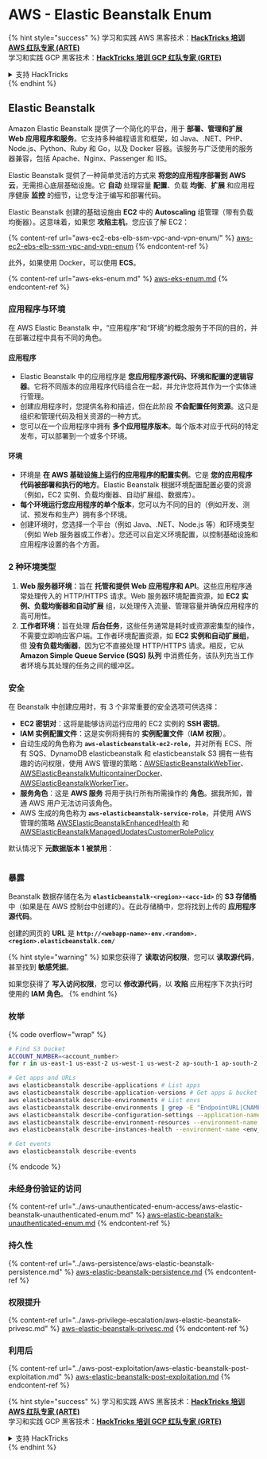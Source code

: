 # AWS - Elastic Beanstalk Enum

{% hint style="success" %}
学习和实践 AWS 黑客技术：<img src="../../../.gitbook/assets/image (1).png" alt="" data-size="line">[**HackTricks 培训 AWS 红队专家 (ARTE)**](https://training.hacktricks.xyz/courses/arte)<img src="../../../.gitbook/assets/image (1).png" alt="" data-size="line">\
学习和实践 GCP 黑客技术：<img src="../../../.gitbook/assets/image (2).png" alt="" data-size="line">[**HackTricks 培训 GCP 红队专家 (GRTE)**<img src="../../../.gitbook/assets/image (2).png" alt="" data-size="line">](https://training.hacktricks.xyz/courses/grte)

<details>

<summary>支持 HackTricks</summary>

* 查看 [**订阅计划**](https://github.com/sponsors/carlospolop)!
* **加入** 💬 [**Discord 群组**](https://discord.gg/hRep4RUj7f) 或 [**Telegram 群组**](https://t.me/peass) 或 **在 Twitter 上关注** 🐦 [**@hacktricks\_live**](https://twitter.com/hacktricks\_live)**.**
* **通过向** [**HackTricks**](https://github.com/carlospolop/hacktricks) 和 [**HackTricks Cloud**](https://github.com/carlospolop/hacktricks-cloud) GitHub 仓库提交 PR 分享黑客技巧。

</details>
{% endhint %}

## Elastic Beanstalk

Amazon Elastic Beanstalk 提供了一个简化的平台，用于 **部署、管理和扩展 Web 应用程序和服务**。它支持多种编程语言和框架，如 Java、.NET、PHP、Node.js、Python、Ruby 和 Go，以及 Docker 容器。该服务与广泛使用的服务器兼容，包括 Apache、Nginx、Passenger 和 IIS。

Elastic Beanstalk 提供了一种简单灵活的方式来 **将您的应用程序部署到 AWS 云**，无需担心底层基础设施。它 **自动** 处理容量 **配置**、负载 **均衡**、**扩展** 和应用程序健康 **监控** 的细节，让您专注于编写和部署代码。

Elastic Beanstalk 创建的基础设施由 **EC2** 中的 **Autoscaling** 组管理（带有负载均衡器）。这意味着，如果您 **攻陷主机**，您应该了解 EC2：

{% content-ref url="aws-ec2-ebs-elb-ssm-vpc-and-vpn-enum/" %}
[aws-ec2-ebs-elb-ssm-vpc-and-vpn-enum](aws-ec2-ebs-elb-ssm-vpc-and-vpn-enum/)
{% endcontent-ref %}

此外，如果使用 Docker，可以使用 **ECS**。

{% content-ref url="aws-eks-enum.md" %}
[aws-eks-enum.md](aws-eks-enum.md)
{% endcontent-ref %}

### 应用程序与环境

在 AWS Elastic Beanstalk 中，“应用程序”和“环境”的概念服务于不同的目的，并在部署过程中具有不同的角色。

#### 应用程序

* Elastic Beanstalk 中的应用程序是 **您应用程序源代码、环境和配置的逻辑容器**。它将不同版本的应用程序代码组合在一起，并允许您将其作为一个实体进行管理。
* 创建应用程序时，您提供名称和描述，但在此阶段 **不会配置任何资源**。这只是组织和管理代码及相关资源的一种方式。
* 您可以在一个应用程序中拥有 **多个应用程序版本**。每个版本对应于代码的特定发布，可以部署到一个或多个环境。

#### 环境

* 环境是 **在 AWS 基础设施上运行的应用程序的配置实例**。它是 **您的应用程序代码被部署和执行的地方**。Elastic Beanstalk 根据环境配置配置必要的资源（例如，EC2 实例、负载均衡器、自动扩展组、数据库）。
* **每个环境运行您应用程序的单个版本**，您可以为不同的目的（例如开发、测试、预发布和生产）拥有多个环境。
* 创建环境时，您选择一个平台（例如 Java、.NET、Node.js 等）和环境类型（例如 Web 服务器或工作者）。您还可以自定义环境配置，以控制基础设施和应用程序设置的各个方面。

### 2 种环境类型

1. **Web 服务器环境**：旨在 **托管和提供 Web 应用程序和 API**。这些应用程序通常处理传入的 HTTP/HTTPS 请求。Web 服务器环境配置资源，如 **EC2 实例、负载均衡器和自动扩展** 组，以处理传入流量、管理容量并确保应用程序的高可用性。
2. **工作者环境**：旨在处理 **后台任务**，这些任务通常是耗时或资源密集型的操作，不需要立即响应客户端。工作者环境配置资源，如 **EC2 实例和自动扩展组**，但 **没有负载均衡器**，因为它不直接处理 HTTP/HTTPS 请求。相反，它从 **Amazon Simple Queue Service (SQS) 队列** 中消费任务，该队列充当工作者环境与其处理的任务之间的缓冲区。

### 安全

在 Beanstalk 中创建应用时，有 3 个非常重要的安全选项可供选择：

* **EC2 密钥对**：这将是能够访问运行应用的 EC2 实例的 **SSH 密钥**。
* **IAM 实例配置文件**：这是实例将拥有的 **实例配置文件**（**IAM 权限**）。
* 自动生成的角色称为 **`aws-elasticbeanstalk-ec2-role`**，并对所有 ECS、所有 SQS、DynamoDB elasticbeanstalk 和 elasticbeanstalk S3 拥有一些有趣的访问权限，使用 AWS 管理的策略：[AWSElasticBeanstalkWebTier](https://us-east-1.console.aws.amazon.com/iam/home#/policies/arn:aws:iam::aws:policy/AWSElasticBeanstalkWebTier)、[AWSElasticBeanstalkMulticontainerDocker](https://us-east-1.console.aws.amazon.com/iam/home#/policies/arn:aws:iam::aws:policy/AWSElasticBeanstalkMulticontainerDocker)、[AWSElasticBeanstalkWorkerTier](https://us-east-1.console.aws.amazon.com/iam/home#/policies/arn:aws:iam::aws:policy/AWSElasticBeanstalkWorkerTier)。
* **服务角色**：这是 **AWS 服务** 将用于执行所有所需操作的 **角色**。据我所知，普通 AWS 用户无法访问该角色。
* AWS 生成的角色称为 **`aws-elasticbeanstalk-service-role`**，并使用 AWS 管理的策略 [AWSElasticBeanstalkEnhancedHealth](https://us-east-1.console.aws.amazon.com/iam/home#/policies/arn:aws:iam::aws:policy/service-role/AWSElasticBeanstalkEnhancedHealth) 和 [AWSElasticBeanstalkManagedUpdatesCustomerRolePolicy](https://us-east-1.console.aws.amazon.com/iamv2/home?region=us-east-1#/roles/details/aws-elasticbeanstalk-service-role?section=permissions)

默认情况下 **元数据版本 1 被禁用**：

<figure><img src="../../../.gitbook/assets/image (103).png" alt=""><figcaption></figcaption></figure>

### 暴露

Beanstalk 数据存储在名为 **`elasticbeanstalk-<region>-<acc-id>`** 的 **S3 存储桶** 中（如果是在 AWS 控制台中创建的）。在此存储桶中，您将找到上传的 **应用程序源代码**。

创建的网页的 **URL** 是 **`http://<webapp-name>-env.<random>.<region>.elasticbeanstalk.com/`**

{% hint style="warning" %}
如果您获得了 **读取访问权限**，您可以 **读取源代码**，甚至找到 **敏感凭据**。

如果您获得了 **写入访问权限**，您可以 **修改源代码**，以 **攻陷** 应用程序下次执行时使用的 **IAM 角色**。
{% endhint %}

### 枚举

{% code overflow="wrap" %}
```bash
# Find S3 bucket
ACCOUNT_NUMBER=<account_number>
for r in us-east-1 us-east-2 us-west-1 us-west-2 ap-south-1 ap-south-2 ap-northeast-1 ap-northeast-2 ap-northeast-3 ap-southeast-1 ap-southeast-2 ap-southeast-3 ca-central-1 eu-central-1 eu-central-2 eu-west-1 eu-west-2 eu-west-3 eu-north-1 sa-east-1 af-south-1 ap-east-1 eu-south-1 eu-south-2 me-south-1 me-central-1; do aws s3 ls elasticbeanstalk-$r-$ACCOUNT_NUMBER 2>/dev/null && echo "Found in: elasticbeanstalk-$r-$ACCOUNT_NUMBER"; done

# Get apps and URLs
aws elasticbeanstalk describe-applications # List apps
aws elasticbeanstalk describe-application-versions # Get apps & bucket name with source code
aws elasticbeanstalk describe-environments # List envs
aws elasticbeanstalk describe-environments | grep -E "EndpointURL|CNAME"
aws elasticbeanstalk describe-configuration-settings --application-name <app_name> --environment-name <env_name>
aws elasticbeanstalk describe-environment-resources --environment-name <env_name> # Get env info such as SQS used queues
aws elasticbeanstalk describe-instances-health --environment-name <env_name> # Get the instances of an environment

# Get events
aws elasticbeanstalk describe-events
```
{% endcode %}

### 未经身份验证的访问

{% content-ref url="../aws-unauthenticated-enum-access/aws-elastic-beanstalk-unauthenticated-enum.md" %}
[aws-elastic-beanstalk-unauthenticated-enum.md](../aws-unauthenticated-enum-access/aws-elastic-beanstalk-unauthenticated-enum.md)
{% endcontent-ref %}

### 持久性

{% content-ref url="../aws-persistence/aws-elastic-beanstalk-persistence.md" %}
[aws-elastic-beanstalk-persistence.md](../aws-persistence/aws-elastic-beanstalk-persistence.md)
{% endcontent-ref %}

### 权限提升

{% content-ref url="../aws-privilege-escalation/aws-elastic-beanstalk-privesc.md" %}
[aws-elastic-beanstalk-privesc.md](../aws-privilege-escalation/aws-elastic-beanstalk-privesc.md)
{% endcontent-ref %}

### 利用后

{% content-ref url="../aws-post-exploitation/aws-elastic-beanstalk-post-exploitation.md" %}
[aws-elastic-beanstalk-post-exploitation.md](../aws-post-exploitation/aws-elastic-beanstalk-post-exploitation.md)
{% endcontent-ref %}

{% hint style="success" %}
学习和实践 AWS 黑客技术：<img src="../../../.gitbook/assets/image (1).png" alt="" data-size="line">[**HackTricks 培训 AWS 红队专家 (ARTE)**](https://training.hacktricks.xyz/courses/arte)<img src="../../../.gitbook/assets/image (1).png" alt="" data-size="line">\
学习和实践 GCP 黑客技术：<img src="../../../.gitbook/assets/image (2).png" alt="" data-size="line">[**HackTricks 培训 GCP 红队专家 (GRTE)**<img src="../../../.gitbook/assets/image (2).png" alt="" data-size="line">](https://training.hacktricks.xyz/courses/grte)

<details>

<summary>支持 HackTricks</summary>

* 查看 [**订阅计划**](https://github.com/sponsors/carlospolop)!
* **加入** 💬 [**Discord 群组**](https://discord.gg/hRep4RUj7f) 或 [**Telegram 群组**](https://t.me/peass) 或 **在** **Twitter** 🐦 **上关注我们** [**@hacktricks\_live**](https://twitter.com/hacktricks\_live)**.**
* **通过向** [**HackTricks**](https://github.com/carlospolop/hacktricks) 和 [**HackTricks Cloud**](https://github.com/carlospolop/hacktricks-cloud) GitHub 仓库提交 PR 来分享黑客技巧。

</details>
{% endhint %}
